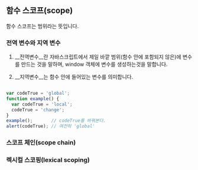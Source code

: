 ## 함수 스코프(scope)

함수 스코프는 범위라는 뜻입니다.

### 전역 변수와 지역 변수

1. \_\_전역변수\_\_란 자바스크립트에서 제일 바깥 범위(함수 안에 포함되지 않은)에 변수를 만드는 것을 말하며, 
window 객체에 변수를 생성하는것을 말합니다.

1. \_\_지역변수\_\_는 함수 안에 들어있는 변수를 의미합니다.

```javascript

var codeTrue = 'global';
function example() {
  var codeTrue = 'local';
  codeTrue = 'change';
}
example();       // codeTrue를 바꿔본다.
alert(codeTrue); // 여전히 'global'

```




### 스코프 체인(scope chain)

### 렉시컬 스코핑(lexical scoping)
